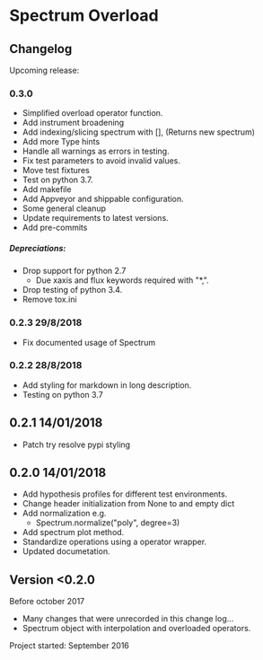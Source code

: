 # Spectrum Overload
## Changelog

Upcoming release:


### 0.3.0
- Simplified overload operator function.
- Add instrument broadening
- Add indexing/slicing spectrum with [], (Returns new spectrum)
- Add more Type hints
- Handle all warnings as errors in testing.
- Fix test parameters to avoid invalid values.
- Move test fixtures
- Test on python 3.7.
- Add makefile
- Add Appveyor and shippable configuration.
- Some general cleanup
- Update requirements to latest versions.
- Add pre-commits

##### Depreciations:
- Drop support for python 2.7
  - Due xaxis and flux keywords required with "*,".
- Drop testing of python 3.4.
- Remove tox.ini

### 0.2.3 29/8/2018
- Fix documented usage of Spectrum

### 0.2.2 28/8/2018
- Add styling for markdown in long description.
- Testing on python 3.7

## 0.2.1 14/01/2018
-  Patch try resolve pypi styling


## 0.2.0  14/01/2018
- Add hypothesis profiles for different test environments.
- Change header initialization from None to and empty dict
- Add normalization e.g.
	-  Spectrum.normalize("poly", degree=3)
- Add spectrum plot method.
- Standardize operations using a operator wrapper.
- Updated documetation.


## Version <0.2.0
Before october 2017
- Many changes that were unrecorded in this change log...
- Spectrum object with interpolation and overloaded operators.


Project started: September 2016
